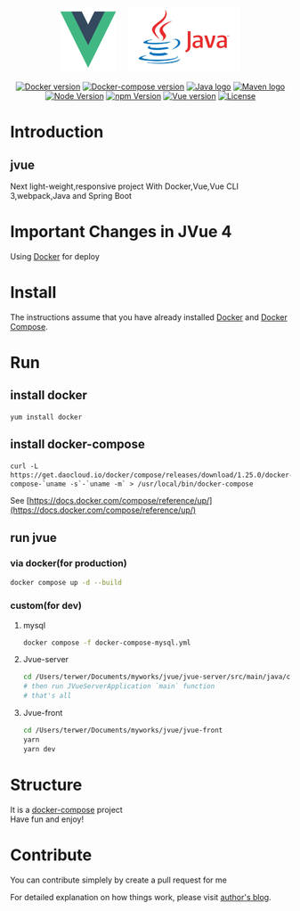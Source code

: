 <p align="center">
    <a href="https://vuejs.org" target="_blank" rel="noopener noreferrer"><img width="100" height="117" src="slogan/vue.png" alt="Vue logo"></a>  
    &nbsp;&nbsp;&nbsp;&nbsp;
    <a href="https://www.oracle.com/technetwork/java/javase/downloads/index.html" target="_blank" rel="noopener noreferrer"><img width="200" height="117" src="slogan/java.png" alt="Java logo"></a>
</p>

<p align="center">
  <a href="https://docs.docker.com/develop/dev-best-practices/"><img src="https://img.shields.io/badge/docker-18.09.2-blue.svg" alt="Docker version"></a>
  <a href="https://docs.docker.com/compose"><img src="https://img.shields.io/badge/docker_compose-1.23.2-brightgreen.svg" alt="Docker-compose version"></a>
  <a href="https://www.oracle.com/technetwork/java/javase/downloads/index.html"><img src="https://img.shields.io/badge/jdk-1.8.0_191-orange.svg" alt="Java logo"></a>
  <a href="http://maven.apache.org/"><img src="https://img.shields.io/badge/maven-3.6.0-blue.svg" alt="Maven logo"></a>
  <a href="https://nodejs.org/"><img src="https://img.shields.io/badge/node-v10.15.3-green.svg" alt="Node Version"></a>
  <a href="https://www.npmjs.com/"><img src="https://img.shields.io/badge/npm-v6.4.1-blue.svg" alt="npm Version"></a>
  <a href="https://www.npmjs.com/package/vue"><img src="https://img.shields.io/badge/vue-2.6.6-brightgreen.svg" alt="Vue version"></a>
  <a href="https://opensource.org/licenses/MIT"><img src="https://img.shields.io/npm/l/vue.svg" alt="License"></a>
</p>

# Introduction

## jvue
Next light-weight,responsive project
With Docker,Vue,Vue CLI 3,webpack,Java and Spring Boot

# Important Changes in JVue 4

Using [Docker](https://docs.docker.com/develop/dev-best-practices/) for deploy

# Install
The instructions assume that you have already installed [Docker](https://docs.docker.com/installation/) and [Docker Compose](https://docs.docker.com/compose/install/). 

# Run

## install docker
```
yum install docker
```

## install docker-compose
```
curl -L https://get.daocloud.io/docker/compose/releases/download/1.25.0/docker-compose-`uname -s`-`uname -m` > /usr/local/bin/docker-compose
```

See [https://docs.docker.com/compose/reference/up/](https://docs.docker.com/compose/reference/up/)

## run jvue

### via docker(for production)
```bash
docker compose up -d --build
```

### custom(for dev)
1. mysql

   ```bash
   docker compose -f docker-compose-mysql.yml
   ```

2. Jvue-server

   ```bash
   cd /Users/terwer/Documents/myworks/jvue/jvue-server/src/main/java/com/terwergreen/jvueserver
   # then run JVueServerApplication `main` function
   # that's all
   ```

3. Jvue-front

   ```bash
   cd /Users/terwer/Documents/myworks/jvue/jvue-front
   yarn
   yarn dev
   ```

# Structure

It is a [docker-compose](https://docs.docker.com/compose) project        
Have fun and enjoy!

# Contribute

You can contribute simplely by create a pull request for me

For detailed explanation on how things work, please visit [author's blog](https://terwergreen.com).